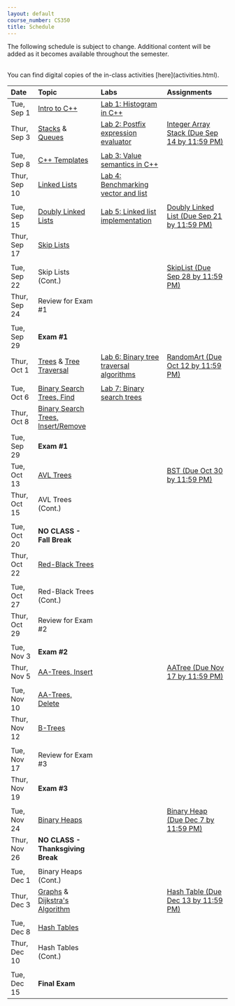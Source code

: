 ```yaml
---
layout: default
course_number: CS350
title: Schedule
---
```


The following schedule is subject to change.
Additional content will be added as it becomes available throughout the semester.

<br>
You can find digital copies of the in-class activities [here](activities.html).


**Date**       | **Topic**                                                                                     |  **Labs**                                                   |  **Assignments**                                                       
:--------------|:----------------------------------------------------------------------------------------------|:------------------------------------------------------------|:-----------------------------------------------------------------------                                                                        
Tue, Sep 1     |  [Intro to C++](lectures/intro_to_C++.html)                                                   |  [Lab 1: Histogram in C++](labs/lab01.html)                 |                                                                          <!-- Lab01: Histogram in C++ -->
Thur, Sep 3    |  [Stacks](lectures/Stacks_lecture.pdf) & [Queues](lectures/Queues_lecture.pdf)                |  [Lab 2: Postfix expression evaluator](labs/lab02.html)     |  [Integer Array Stack (Due Sep 14 by 11:59 PM)](assign/assign01.html)    <!-- Stacks & Queues Activity, Lab02: Postfix expression evaluator, Assign01: Integer Array Stack (Due Sep 14 by 11:59 PM) -->
               |                                                                                               |                                                             |                                                                        
Tue, Sep 8     |  [C++ Templates](lectures/C++_templates.html)                                                 |  [Lab 3: Value semantics in C++](labs/lab03.html)           |                                                                          <!-- Lab03: Value semantics in C++ -->
Thur, Sep 10   |  [Linked Lists](lectures/LinkedList_lecture.pdf)                                              |  [Lab 4: Benchmarking vector and list](labs/lab04.html)     |                                                                          <!-- Lab04: Benchmarking vector and list -->
               |                                                                                               |                                                             |                                                                        
Tue, Sep 15    |  [Doubly Linked Lists](lectures/DoublyLinkedList_lecture.pdf)                                 |  [Lab 5: Linked list implementation](labs/lab05.html)       |  [Doubly Linked List (Due Sep 21 by 11:59 PM)](assign/assign02.html)     <!-- Lab05: Linked list implementation, Assign02: Doubly Linked List (Due Sep 21 by 11:59 PM) -->
Thur, Sep 17   |  [Skip Lists](lectures/Skip_Lists.pdf)                                                        |                                                             |                                                                          <!-- SkipList Find Activity -->
               |                                                                                               |                                                             |                                                                        
Tue, Sep 22    |  Skip Lists (Cont.)                                                                           |                                                             |  [SkipList (Due Sep 28 by 11:59 PM)](assign/assign03.html)               <!-- SkipList Insert Activity, Assign03: Skip List (Due Sep 28 by 11:59 PM) -->
Thur, Sep 24   |  Review for Exam #1                                                                           |                                                             |                                                                         
               |                                                                                               |                                                             |                                                                        
Tue, Sep 29    |  **Exam #1**                                                                                  |                                                             |                                                                        
Thur, Oct 1    |  [Trees](lectures/Trees_lecture.pdf) & [Tree Traversal](lectures/Tree_Traversal_lecture.pdf)  |  [Lab 6: Binary tree traversal algorithms](labs/lab06.html) |  [RandomArt (Due Oct 12 by 11:59 PM)](assign/assign04.html)              <!--Lab06: Binary tree traversal algorithms, Assign04: Random Art (Due Oct 12 by 11:59 PM) -->
               |                                                                                               |                                                             |                                                                        
Tue, Oct 6     |  [Binary Search Trees, Find](lectures/Binary_Search_Trees.pdf)                                |  [Lab 7: Binary search trees](labs/lab07.html)              |                                                                          <!-- Lab07: Binary search trees -->
Thur, Oct 8    |  [Binary Search Trees, Insert/Remove](lectures/Binary_Search_Trees.pdf)                       |                                                             |                                                                        
Tue, Sep 29    |  **Exam #1**                                                                                  |                                                             |                                                                        
Tue, Oct 13    |  [AVL Trees](lectures/AVL_Trees.pdf)                                                          |                                                             |  [BST (Due Oct 30 by 11:59 PM)](assign/assign05.html)                    <!-- AVL Insert Activity, Assign05: BST (Due Oct 30 by 11:59 PM) -->
Thur, Oct 15   |  AVL Trees (Cont.)                                                                            |                                                             |                                                                          <!-- AVL Remove Activity -->
               |                                                                                               |                                                             |                                                                        
Tue, Oct 20    |  **NO CLASS - Fall Break**                                                                    |                                                             |                                                                        
Thur, Oct 22   |  [Red-Black Trees](lectures/Red-Black_Trees.pdf)                                              |                                                             |                                                                          <!-- RB Insert Activity #1 -->
               |                                                                                               |                                                             |                                                                        
Tue, Oct 27    |  Red-Black Trees (Cont.)                                                                      |                                                             |                                                                          <!-- RB Insert Activity #2 -->
Thur, Oct 29   |  Review for Exam #2                                                                           |                                                             |                                                                        
               |                                                                                               |                                                             |                                                                        
Tue, Nov 3     |  **Exam #2**                                                                                  |                                                             |                                                                        
Thur, Nov 5    |  [AA-Trees, Insert](lectures/AA-tree_lecture.pdf)                                             |                                                             |  [AATree (Due Nov 17 by 11:59 PM)](assign/assign06.html)                 <!-- AA Insert Activity, Assign06: AA Tree (Due Nov 17 by 11:59 PM) -->
               |                                                                                               |                                                             |                                                                        
Tue, Nov 10    |  [AA-Trees, Delete](lectures/AA-tree_lecture.pdf)                                             |                                                             |                                                                          <!-- AA Delete Activity -->
Thur, Nov 12   |  [B-Trees](lectures/B-Trees.pdf)                                                              |                                                             |                                                                          <!-- B-Trees Activity -->
               |                                                                                               |                                                             |                                                                        
Tue, Nov 17    |  Review for Exam #3                                                                           |                                                             |                                                                        
Thur, Nov 19   |  **Exam #3**                                                                                  |                                                             |                                                                        
               |                                                                                               |                                                             |                                                                        
Tue, Nov 24    |  [Binary Heaps](lectures/Heaps.pdf)                                                           |                                                             |  [Binary Heap (Due Dec 7 by 11:59 PM)](assign/assign07.html)             <!-- Binary Heap Activity, Assign07: Binary Heap (Due Dec 7)-->
Thur, Nov 26   |  **NO CLASS - Thanksgiving Break**                                                            |                                                             |                                                                        
               |                                                                                               |                                                             |                                                                        
Tue, Dec 1     |  Binary Heaps (Cont.)                                                                         |                                                             |                                                                        
Thur, Dec 3    |  [Graphs](lectures/Graphs.pdf) & [Dijkstra's Algorithm](lectures/Dijkstras_Algorithm.pdf)     |                                                             |  [Hash Table (Due Dec 13 by 11:59 PM)](assign/assign08.html)           
               |                                                                                               |                                                             |                                                                        
Tue, Dec 8     |  [Hash Tables](lectures/Hash_Tables.pdf)                                                      |                                                             |                                                                          <!-- Hash Tables Activity, Assign08: Hash Table (Due Dec 13)-->
Thur, Dec 10   |  Hash Tables (Cont.)                                                                          |                                                             |                                                                        
               |                                                                                               |                                                             |                                                                        
Tue, Dec 15    |  **Final Exam**                                                                               |                                                             |                                                                        


<!-- vim:set wrap: ­-->
<!-- vim:set linebreak: -->
<!-- vim:set nolist: -->
